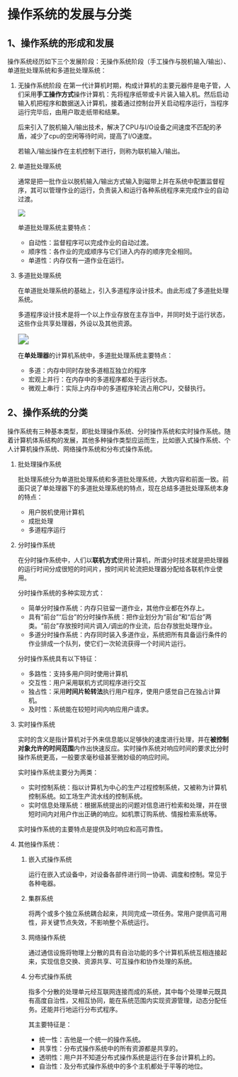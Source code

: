 # 操作系统的发展与分类

## 1、操作系统的形成和发展

操作系统经历如下三个发展阶段：无操作系统阶段（手工操作与脱机输入/输出）、单道批处理系统和多道批处理系统：

1. 无操作系统阶段
   在第一代计算机时期，构成计算机的主要元器件是电子管，人们采用**手工操作方式**操作计算机：先将程序纸带或卡片装入输入机。然后启动输入机把程序和数据送入计算机，接着通过控制台开关启动程序运行，当程序运行完毕后，由用户取走纸带和结果。

   后来引入了脱机输入/输出技术，解决了CPU与I/O设备之间速度不匹配的矛盾，减少了cpu的空闲等待时间，提高了I/O速度。

   若输入/输出操作在主机控制下进行，则称为联机输入/输出。

2. 单道批处理系统

   通常是把一批作业以脱机输入/输出方式输入到磁带上并在系统中配置监督程序，其可以管理作业的运行，负责装入和运行各种系统程序来完成作业的自动过渡。

   ![](https://picbed.kimyang.cn/202108071742053.jpeg)

   单道批处理系统主要特点：

   + 自动性：监督程序可以完成作业的自动过渡。
   + 顺序性：各作业的完成顺序与它们进入内存的顺序完全相同。
   + 单道性：内存仅有一道作业在运行。

3. 多道批处理系统

   在单道批处理系统的基础上，引入多道程序设计技术。由此形成了多道批处理系统。

   多道程序设计技术是将一个以上作业存放在主存当中，并同时处于运行状态，这些作业共享处理器，外设以及其他资源。

   <img src="https://picbed.kimyang.cn/202108071742553.jpeg" style="zoom:150%;" />

   在**单处理器**的计算机系统中，多道批处理系统主要特点：

   + 多道：内存中同时存放多道相互独立的程序
   + 宏观上并行：在内存中的多道程序都处于运行状态。
   + 微观上串行：实际上内存中的多道程序轮流占用CPU，交替执行。

## 2、操作系统的分类

操作系统有三种基本类型，即批处理操作系统、分时操作系统和实时操作系统。随着计算机体系结构的发展，其他多种操作类型应运而生，比如嵌入式操作系统、个人计算机操作系统、网络操作系统和分布式操作系统。

1. 批处理操作系统

   批处理系统分为单道批处理系统和多道批处理系统，大致内容和前面一致。前面只说了单处理器下的多道批处理系统的特点，现在总结多道批处理系统本身的特点：

   + 用户脱机使用计算机
   + 成批处理
   + 多道程序运行

2. 分时操作系统

   在分时操作系统中，人们以**联机方式**使用计算机，所谓分时技术就是把处理器的运行时间分成很短的时间片，按时间片轮流把处理器分配给各联机作业使用。

   分时操作系统的多种实现方式：

   + 简单分时操作系统：内存只驻留一道作业，其他作业都在外存上。
   + 具有“前台”“后台”的分时操作系统：把作业划分为“前台”和“后台”两类。“前台”存放按时间片调入/调出的作业流，后台存放批处理作业。
   + 多道分时操作系统：内存同时装入多道作业，系统把所有具备运行条件的作业排成一个队列，使它们一次轮流获得一个时间片运行。

   分时操作系统具有以下特征：

   + 多路性：支持多用户同时使用计算机
   + 交互性：用户采用联机方式同程序进行交互
   + 独占性：采用**时间片轮转法**执行用户程序，使用户感觉自己在独占计算机。
   + 及时性：系统能在较短时间内响应用户请求。

3. 实时操作系统

   实时的含义是指计算机对于外来信息能以足够快的速度进行处理，并在**被控制对象允许的时间范围**内作出快速反应。实时操作系统对响应时间的要求比分时操作系统更高，一般要求毫秒级甚至微妙级的响应时间。

   实时操作系统主要分为两类：

   + 实时控制系统：指以计算机为中心的生产过程控制系统，又被称为计算机控制系统。如工场生产流水线的控制系统。
   + 实时信息处理系统：根据系统提出的问题对信息进行检索和处理，并在很短时间内对用户作出正确的响应。如机票订购系统、情报检索系统等。

   实时操作系统的主要特点是提供及时响应和高可靠性。

4. 其他操作系统：

   1. 嵌入式操作系统

      运行在嵌入式设备中，对设备各部件进行同一协调、调度和控制。常见于各种电器。

   2. 集群系统

      将两个或多个独立系统耦合起来，共同完成一项任务。常用户提供高可用性，非关键节点失效，不影响整个系统运行。

   3. 网络操作系统

      通过通信设施将物理上分散的具有自治功能的多个计算机系统互相连接起来，实现信息交换、资源共享、可互操作和协作处理的系统。

   4. 分布式操作系统

      指多个分散的处理单元经互联网连接而成的系统，其中每个处理单元既具有高度自治性，又相互协同，能在系统范围内实现资源管理，动态分配任务。还能并行地运行分布式程序。

      其主要特征是：

      + 统一性：吉他是一个统一的操作系统。
      + 共享性：分布式操作系统中的所有资源都是共享的。
      + 透明性：用户并不知道分布式操作系统是运行在多台计算机上的。
      + 自治性：及分布式操作系统中的多个主机都处于平等的地位。